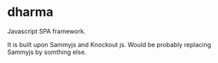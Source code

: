 dharma
======

Javascript  SPA framework.

It is built upon Sammyjs and Knockout js. Would be probably replacing Sammyjs by somthing else.
